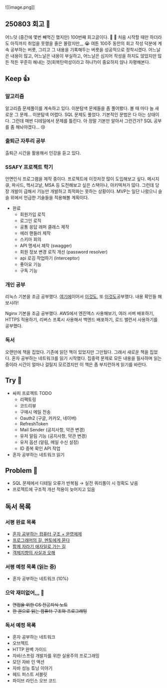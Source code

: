 ![[image.png]]

## 250803 회고 💬
어느덧 (중간에 몇번 빼먹긴 했지만) 100번째 회고글이다. 🙌 🙌 처음 시작할 때만 하더라도 아직까지 취업을 못했을 줄은 몰랐지만,,, 😭 여튼 100주 동안의 회고 작성 덕분에 계속 공부하는 버릇, 그리고 그 내용을 기록해두는 버릇을 성공적으로 정착시켰다. 어느날은 내용이 많고, 어느날은 내용이 부실하고, 어느날은 심지어 작성을 하지도 않았지만 많든 적든 꾸준히 해내는 것(회복탄력성이라고 하나?)이 중요하지 않나 자평해본다.

## Keep 👍
### 알고리즘
알고리즘 문제풀이를 계속하고 있다. 이분탐색 문제들을 좀 풀어봤다. 볼 때 마다 늘 새로운 그 문제... 이분탐색 어렵다. SQL 문제도 풀었다. 기본적인 문법은 다 아는 상태이다. 그런데 매번 디테일에서 문제를 틀린다. 아 정말 기본만 알아서 그런건가? SQL 공부를 좀 해놔야겠다... 😢

### 출퇴근 자투리 공부
출퇴근 시간을 활용해서 인강을 듣고 있다.

### SSAFY 프로젝트 학기
안면인식 프로그램을 제작 중이다. 프로젝트에 이것저것 많이 도입해보고 싶다. 메시지큐, 파사드, 헥사고날, MSA 등 도전해보고 싶은 스택이나, 아키텍쳐가 많다. 그런데 당장 개발이 급해서 기능만 개발하고 최적화는 못하는 상황이다. MVP는 일단 나왔으니 슬슬 위에서 언급한 기술들을 적용해볼 계획이다.

- 완료
	- 회원가입 로직
	- 로그인 로직
	- 공통 응답 래퍼 클래스 제작
	- 에러 핸들러 제작
	- 스키마 회의
	- API 명세서 제작 (swagger)
	- 회원 정보 변경 로직 개선 (password resolver)
	- api 로깅 작업하기 (interceptor)
	- 좋아요 기능
	- 구독 기능

### 개인 공부
리눅스 기본을 조금 공부했다. [여기에](https://velog.io/@regular_jk_kim/리눅스-기본-명령어)이어서 [이것도](https://velog.io/@regular_jk_kim/리눅스-권한-관리), 또 [이것도](https://velog.io/@regular_jk_kim/리눅스-기본-명령어-2)공부했다. 내용 확인들 해보시라!

Nginx 기본을 조금 공부했다. AWS에서 엔진엑스 사용해보기, 여러 서버 배포하기, HTTPS 적용하기, 리버스 프록시 사용해서 백엔드 배포하기, 로드 밸런서 사용하기를 공부했다.

### 독서
오랜만에 책을 집었다. 기존에 읽던 책이 있었지만 그만뒀다. 그래서 새로운 책을 집었다. 혼자 공부하는 네트워크를 읽기 시작했다. 집중력 문제로 모든 내용을 필사하며 읽는 중이라 시간이 얼마나 걸릴지 모르겠지만 이 책은 좀 부지런하게 읽기를 바란다.

## Try 🧚
- 싸피 프로젝트 TODO
	- 리팩토링
	- 코드리뷰
	- 구매시 메일 전송
	- Oauth2 (구글, 카카오, 네이버)
	- RefreshToken
	- Mail Sender (공지사항, 약관 변경)
	- 유저 알림 기능 (공지사항, 약관 변경)
	- 유저 옵션 (알림, 메일 수신 설정)
	- ID 중복 확인 API 작업
- 혼자 공부하는 네트워크 읽기

## Problem 🤢
- SQL 문제에서 디테일 오류가 반복됨 → 실전 쿼리풀이 시 정확도 낮음
- 프로젝트에 구조적 개선 적용이 늦어지고 있음

## 독서 목록

### 서평 완료 목록
- [혼자 공부하는 컴퓨터 구조 + 운영체제](https://velog.io/@regular_jk_kim/혼자-공부하는-컴퓨터-구조-운영체제-를-읽고)
- [프로그래머의 길, 멘토에게 묻다](https://velog.io/@regular_jk_kim/프로그래머의-길-멘토에게-묻다-를-읽고-24jpq345)
- [함께 자라기 애자일로 가는 길](https://velog.io/@regular_jk_kim/함께-자라기-를-읽고)
- [객체지향의 사실과 오해](https://velog.io/@regular_jk_kim/객체지향의-사실과-오해-를-읽고)

###  서평 예정 목록 (읽는 중) 
- 혼자 공부하는 네트워크 (10%)

### 으악 재미없어,,, 🤪
- ~~면접을 위한 CS 전공지식 노트~~
- ~~한 권으로 읽는 컴퓨터 구조와 프로그래밍~~

### 독서 예정 목록
- 혼자 공부하는 네트워크
- 오브젝트
- HTTP 완벽 가이드
- 자바/스프링 개발자를 위한 실용주의 프로그래밍
- 모던 자바 인 액션
- 자바 성능 튜닝 이야기 
- 헤드 퍼스트 서블릿
- 파이브 라인스 오브 코드